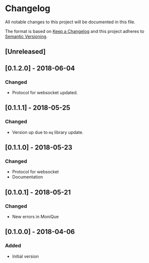 # Changelog
All notable changes to this project will be documented in this file.

The format is based on [Keep a Changelog](http://keepachangelog.com/en/1.0.0/)
and this project adheres to [Semantic Versioning](http://semver.org/spec/v2.0.0.html).

## [Unreleased]

## [0.1.2.0] - 2018-06-04
### Changed
- Protocol for websocket updated.

## [0.1.1.1] - 2018-05-25
### Changed
- Version up due to `mq` library update.

## [0.1.1.0] - 2018-05-23
### Changed
- Protocol for websocket
- Documentation

## [0.1.0.1] - 2018-05-21
### Changed
- New errors in MoniQue

## [0.1.0.0] - 2018-04-06
### Added
- Initial version
